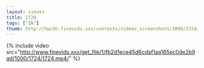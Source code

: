 ```yaml
--- 
layout: sieutv
title: 1724
tags: ["1k"]
thumb: http://hwcdn.finevids.xxx/contents/videos_screenshots/1000/1724/preview.mp4.jpg
---
```

{% include video src="http://www.finevids.xxx/get_file/1/fb2d1ece45d6cdaf1aa165ec0de2b9ad/1000/1724/1724.mp4/" %} 
